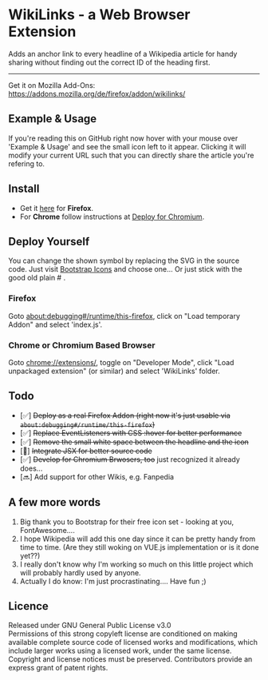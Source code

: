 # WikiLinks - a Web Browser Extension

Adds an anchor link to every headline of a Wikipedia article for handy sharing without finding out the correct ID of the heading first.

<hr>
Get it on Mozilla Add-Ons: <a href="https://addons.mozilla.org/de/firefox/addon/wikilinks/">https://addons.mozilla.org/de/firefox/addon/wikilinks/</a>

## Example & Usage

If you're reading this on GitHub right now hover with your mouse over 'Example & Usage' and see the small icon left to it appear.
Clicking it will modify your current URL such that you can directly share the article you're refering to.

## Install

-   Get it <a href="https://addons.mozilla.org/de/firefox/addon/wikilinks/">here</a> for <b>Firefox</b>.
-   For <b>Chrome</b> follow instructions at <a href="#Chrome_or_Chromium_Based_Browser">Deploy for Chromium</a>.

## Deploy Yourself

You can change the shown symbol by replacing the SVG in the source code. Just visit <a href="https://icons.getbootstrap.com/">Bootstrap Icons</a> and choose one... Or just stick with the good old plain # .

### Firefox

Goto <a href="about:debugging#/runtime/this-firefox">about:debugging#/runtime/this-firefox</a>, click on "Load temporary Addon" and select 'index.js'.

### Chrome or Chromium Based Browser

Goto <a href="chrome://extensions/">chrome://extensions/</a>, toggle on "Developer Mode", click "Load unpackaged extension" (or similar) and select 'WikiLinks' folder.

## Todo

-   [✅] ~~Deploy as a real Firefox Addon (right now it's just usable via `about:debugging#/runtime/this-firefox`)~~
-   [✅] ~~Replace EventListeners with CSS :hover for better performance~~
-   [✅] ~~Remove the small white space between the headline and the icon~~
-   [💨] ~~Integrate JSX for better source code~~
-   [✅] ~~Develop for Chromium Brwosers, too~~ just recognized it already does...
-   [🔜] Add support for other Wikis, e.g. Fanpedia

## A few more words

1. Big thank you to Bootstrap for their free icon set - looking at you, FontAwesome....
2. I hope Wikipedia will add this one day since it can be pretty handy from time to time. (Are they still woking on VUE.js implementation or is it done yet??)
3. I really don't know why I'm working so much on this little project which will probably hardly used by anyone.
4. Actually I do know: I'm just procrastinating.... Have fun ;)

## Licence

Released under GNU General Public License v3.0
</br>
Permissions of this strong copyleft license are conditioned on making available complete source code of licensed works and modifications, which include larger works using a licensed work, under the same license. Copyright and license notices must be preserved. Contributors provide an express grant of patent rights.
